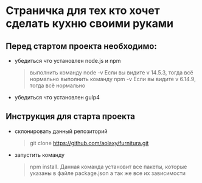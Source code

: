 # Страничка для тех кто хочет сделать кухню своими руками

## Перед стартом проекта необходимо:

   * убедиться что установлен node.js и npm
      > выполнить команду node -v
      Если вы видите  v 14.5.3, тогда всё нормально
      > выполнить команду npm -v
      Если вы видите  v 6.14.9, тогда всё нормально
   *  убедиться что установлен gulp4


 ## Инструкция для старта проекта

   * склонировать данный  репозиторий
      > git clone https://github.com/aolaxy/furnitura.git
   * запустить команду 
      > npm install. Данная команда установит все пакеты, которые указаны в файле package.json а так же все их зависимости
